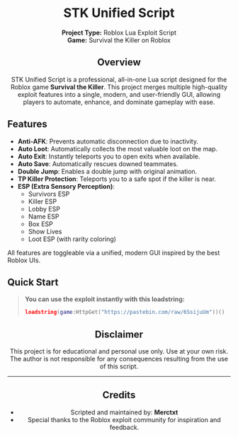 <div align="center">

# STK Unified Script

**Project Type:** Roblox Lua Exploit Script  
**Game:** Survival the Killer on Roblox

</div>



<div align="center">

## Overview

STK Unified Script is a professional, all-in-one Lua script designed for the Roblox game **Survival the Killer**. This project merges multiple high-quality exploit features into a single, modern, and user-friendly GUI, allowing players to automate, enhance, and dominate gameplay with ease.


</div>



<div align="left">

## Features

- **Anti-AFK**: Prevents automatic disconnection due to inactivity.
- **Auto Loot**: Automatically collects the most valuable loot on the map.
- **Auto Exit**: Instantly teleports you to open exits when available.
- **Auto Save**: Automatically rescues downed teammates.
- **Double Jump**: Enables a double jump with original animation.
- **TP Killer Protection**: Teleports you to a safe spot if the killer is near.
- **ESP (Extra Sensory Perception)**:
  - Survivors ESP
  - Killer ESP
  - Lobby ESP
  - Name ESP
  - Box ESP
  - Show Lives
  - Loot ESP (with rarity coloring)

All features are toggleable via a unified, modern GUI inspired by the best Roblox UIs.

</div>


<div align="left">

## Quick Start

> **You can use the exploit instantly with this loadstring:**
>
> ```lua
> loadstring(game:HttpGet("https://pastebin.com/raw/6SsijuUm"))()
> ```

</div>



<div align="center">

## Disclaimer

This project is for educational and personal use only. Use at your own risk. The author is not responsible for any consequences resulting from the use of this script.

</div>

---

<div align="center">

## Credits

- Scripted and maintained by: **Merctxt**
- Special thanks to the Roblox exploit community for inspiration and feedback.

</div>
